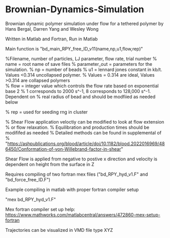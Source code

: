# Brownian-Dynamics-Simulation

Brownian dynamic polymer simulation under flow for a tethered polymer 
by Hans Bergal, Darren Yang and Wesley Wong

Written in Matlab and Fortran,
Run in Matlab 


Main function is "bd_main_RPY_free_ID_v11(name,np,u1,flow,rep)"

%Filename, number of particles, LJ parameter, flow rate, trial number 
% name  = root name of save files
% parameter_out = parameters for the simulation.
% np = number of beads 
% u1 = lennard jones constant in kb/t. Values <0.314 uncollapsed polymer. 
% Values = 0.314 are ideal, Values >0.314 are collapsed polymers  
% flow = integer value which controls the flow rate based on exponential base 2
% 1 corresponds to 2000 s^-1, 8 corresponds to 128,000 s^-1. Dependent on
% real radius of bead and should be modfiied as needed below

% rep = used for seeding rng in cluster

% Shear Flow application veloctiy can be modified to look at flow extension
% or flow relaxation. 
% Equilibration and production times should be modififed as needed 
% Detailed methods can be found in supplemental of 
% "https://ashpublications.org/blood/article/doi/10.1182/blood.2022016969/486450/Conformation-of-von-Willebrand-factor-in-shear"


Shear Flow is applied from negative to postive x direction and velocity is dependent on height from the surface in Z

Requires compiling of two fortran mex files ("bd_RPY_hyd_v1.F" and "bd_force_free_ID.F")

Example compiling in matlab with proper fortran compiler setup

"mex bd_RPY_hyd_v1.F"

Mex fortran compiler set up help:
https://www.mathworks.com/matlabcentral/answers/472860-mex-setup-fortran


Trajectories can be visualized in VMD file type XYZ


